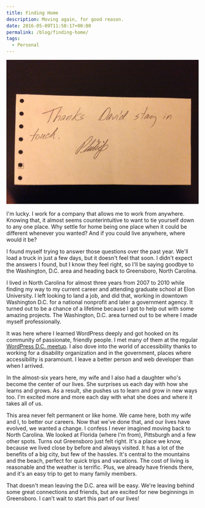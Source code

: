 ```yaml
---
title: Finding Home
description: Moving again, for good reason.
date: 2016-05-09T11:50:17+00:00
permalink: /blog/finding-home/
tags:
  - Personal
---
```


<img src="./finding-home2016-1.jpg" alt="A notes with the words: Thanks, David. Stay in touch. –Philip. Written on the back of my last paycheck, handwritten by my former boss, from the grocery store I worked at in Asheville, N.C. We moved from there to Greensboro for the first time in 2008. I found the note while packing." loading="eager" decoding="sync"/>

I'm lucky. I work for a company that allows me to work from anywhere. Knowing that, it almost seems counterintuitive to want to tie yourself down to any one place. Why settle for home being one place when it could be different whenever you wanted? And if you could live anywhere, where would it be?

I found myself trying to answer those questions over the past year. We'll load a truck in just a few days, but it doesn't feel that soon. I didn't expect the answers I found, but I know they feel right, so I'll be saying goodbye to the Washington, D.C. area and heading back to Greensboro, North Carolina.

I lived in North Carolina for almost three years from 2007 to 2010 while finding my way to my current career and attending graduate school at Elon University. I left looking to land a job, and did that, working in downtown Washington D.C. for a national nonprofit and later a government agency. It turned out to be a chance of a lifetime because I got to help out with some amazing projects. The Washington, D.C. area turned out to be where I made myself professionally.

It was here where I learned WordPress deeply and got hooked on its community of passionate, friendly people. I met many of them at the regular [WordPress D.C. meetup](http://www.meetup.com/wordpressdc/). I also dove into the world of accessibility thanks to working for a disability organization and in the government, places where accessibility is paramount. I leave a better person and web developer than when I arrived.

In the almost-six years here, my wife and I also had a daughter who's become the center of our lives. She surprises us each day with how she learns and grows. As a result, she pushes us to learn and grow in new ways too. I'm excited more and more each day with what she does and where it takes all of us.

This area never felt permanent or like home. We came here, both my wife and I, to better our careers. Now that we've done that, and our lives have evolved, we wanted a change. I confess I never imagined moving back to North Carolina. We looked at Florida (where I'm from), Pittsburgh and a few other spots. Turns out Greensboro just felt right. It's a place we know, because we lived close by before and always visited. It has a lot of the benefits of a big city, but few of the hassles. It's central to the mountains and the beach, perfect for quick trips and vacations. The cost of living is reasonable and the weather is terrific. Plus, we already have friends there, and it's an easy trip to get to many family members.

That doesn't mean leaving the D.C. area will be easy. We're leaving behind some great connections and friends, but are excited for new beginnings in Greensboro. I can't wait to start this part of our lives!
